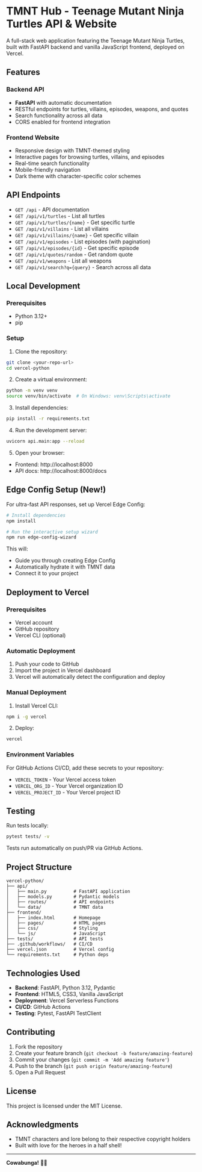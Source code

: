 # TMNT Hub - Teenage Mutant Ninja Turtles API & Website

A full-stack web application featuring the Teenage Mutant Ninja Turtles, built with FastAPI backend and vanilla JavaScript frontend, deployed on Vercel.

## Features

### Backend API
- **FastAPI** with automatic documentation
- RESTful endpoints for turtles, villains, episodes, weapons, and quotes
- Search functionality across all data
- CORS enabled for frontend integration

### Frontend Website
- Responsive design with TMNT-themed styling
- Interactive pages for browsing turtles, villains, and episodes
- Real-time search functionality
- Mobile-friendly navigation
- Dark theme with character-specific color schemes

## API Endpoints

- `GET /api` - API documentation
- `GET /api/v1/turtles` - List all turtles
- `GET /api/v1/turtles/{name}` - Get specific turtle
- `GET /api/v1/villains` - List all villains
- `GET /api/v1/villains/{name}` - Get specific villain
- `GET /api/v1/episodes` - List episodes (with pagination)
- `GET /api/v1/episodes/{id}` - Get specific episode
- `GET /api/v1/quotes/random` - Get random quote
- `GET /api/v1/weapons` - List all weapons
- `GET /api/v1/search?q={query}` - Search across all data

## Local Development

### Prerequisites
- Python 3.12+
- pip

### Setup

1. Clone the repository:
```bash
git clone <your-repo-url>
cd vercel-python
```

2. Create a virtual environment:
```bash
python -m venv venv
source venv/bin/activate  # On Windows: venv\Scripts\activate
```

3. Install dependencies:
```bash
pip install -r requirements.txt
```

4. Run the development server:
```bash
uvicorn api.main:app --reload
```

5. Open your browser:
- Frontend: http://localhost:8000
- API docs: http://localhost:8000/docs

## Edge Config Setup (New!)

For ultra-fast API responses, set up Vercel Edge Config:

```bash
# Install dependencies
npm install

# Run the interactive setup wizard
npm run edge-config-wizard
```

This will:
- Guide you through creating Edge Config
- Automatically hydrate it with TMNT data
- Connect it to your project

## Deployment to Vercel

### Prerequisites
- Vercel account
- GitHub repository
- Vercel CLI (optional)

### Automatic Deployment

1. Push your code to GitHub
2. Import the project in Vercel dashboard
3. Vercel will automatically detect the configuration and deploy

### Manual Deployment

1. Install Vercel CLI:
```bash
npm i -g vercel
```

2. Deploy:
```bash
vercel
```

### Environment Variables

For GitHub Actions CI/CD, add these secrets to your repository:
- `VERCEL_TOKEN` - Your Vercel access token
- `VERCEL_ORG_ID` - Your Vercel organization ID
- `VERCEL_PROJECT_ID` - Your Vercel project ID

## Testing

Run tests locally:
```bash
pytest tests/ -v
```

Tests run automatically on push/PR via GitHub Actions.

## Project Structure

```
vercel-python/
├── api/
│   ├── main.py          # FastAPI application
│   ├── models.py        # Pydantic models
│   ├── routes/          # API endpoints
│   └── data/            # TMNT data
├── frontend/
│   ├── index.html       # Homepage
│   ├── pages/           # HTML pages
│   ├── css/             # Styling
│   └── js/              # JavaScript
├── tests/               # API tests
├── .github/workflows/   # CI/CD
├── vercel.json          # Vercel config
└── requirements.txt     # Python deps
```

## Technologies Used

- **Backend**: FastAPI, Python 3.12, Pydantic
- **Frontend**: HTML5, CSS3, Vanilla JavaScript
- **Deployment**: Vercel Serverless Functions
- **CI/CD**: GitHub Actions
- **Testing**: Pytest, FastAPI TestClient

## Contributing

1. Fork the repository
2. Create your feature branch (`git checkout -b feature/amazing-feature`)
3. Commit your changes (`git commit -m 'Add amazing feature'`)
4. Push to the branch (`git push origin feature/amazing-feature`)
5. Open a Pull Request

## License

This project is licensed under the MIT License.

## Acknowledgments

- TMNT characters and lore belong to their respective copyright holders
- Built with love for the heroes in a half shell!

---

**Cowabunga!** 🐢🍕